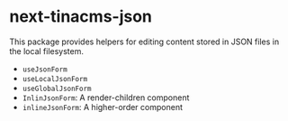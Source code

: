 # next-tinacms-json

This package provides helpers for editing content stored in JSON files in the local filesystem.

- `useJsonForm`
- `useLocalJsonForm`
- `useGlobalJsonForm`
- `InlinJsonForm`: A render-children component
- `inlineJsonForm`: A higher-order component
